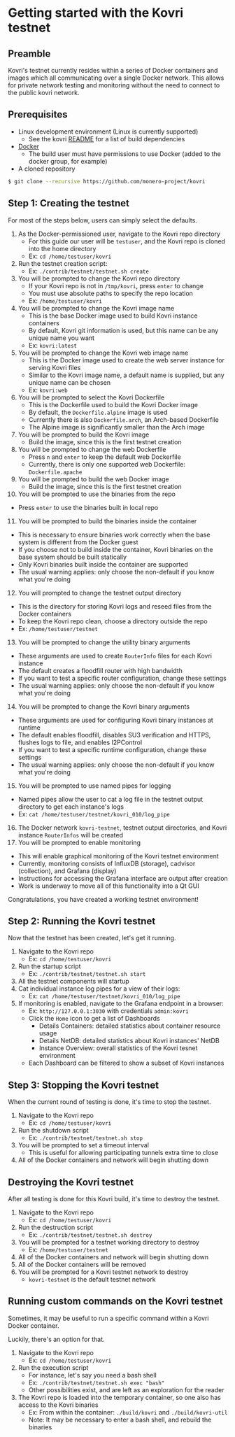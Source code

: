 # Getting started with the Kovri testnet

## Preamble

Kovri's testnet currently resides within a series of Docker containers and images which all communicating over a single Docker network.
This allows for private network testing and monitoring without the need to connect to the public kovri network.

## Prerequisites

- Linux development environment (Linux is currently supported)
   - See the kovri [README](https://github.com/monero-project/kovri#building) for a list of build dependencies
- [Docker](https://www.docker.com/)
   - The build user must have permissions to use Docker (added to the docker group, for example)
- A cloned repository
```bash
$ git clone --recursive https://github.com/monero-project/kovri
```

## Step 1: Creating the testnet

For most of the steps below, users can simply select the defaults.

1. As the Docker-permissioned user, navigate to the Kovri repo directory
   * For this guide our user will be `testuser`, and the Kovri repo is cloned into the home directory
   * Ex: `cd /home/testuser/kovri`
2. Run the testnet creation script:
   * Ex: `./contrib/testnet/testnet.sh create`
3. You will be prompted to change the Kovri repo directory
   * If your Kovri repo is not in `/tmp/kovri`, press `enter` to change
   * You must use absolute paths to specify the repo location
   * Ex: `/home/testuser/kovri`
4. You will be prompted to change the Kovri image name
   * This is the base Docker image used to build Kovri instance containers
   * By default, Kovri git information is used, but this name can be any unique name you want
   * Ex: `kovri:latest`
5. You will be prompted to change the Kovri web image name
   * This is the Docker image used to create the web server instance for serving Kovri files
   * Similar to the Kovri image name, a default name is supplied, but any unique name can be chosen
   * Ex: `kovri:web`
6. You will be prompted to select the Kovri Dockerfile
   * This is the Dockerfile used to build the Kovri Docker image
   * By default, the `Dockerfile.alpine` image is used
   * Currently there is also `Dockerfile.arch`, an Arch-based Dockerfile
   * The Alpine image is significantly smaller than the Arch image
7. You will be prompted to build the Kovri image
   * Build the image, since this is the first testnet creation
8. You will be prompted to change the web Dockerfile
   * Press `n` and `enter` to keep the default web Dockerfile
   * Currently, there is only one supported web Dockerfile: `Dockerfile.apache`
9. You will be prompted to build the web Docker image
   * Build the image, since this is the first testnet creation
10. You will be prompted to use the binaries from the repo
   * Press `enter` to use the binaries built in local repo
11. You will be prompted to build the binaries inside the container
   * This is necessary to ensure binaries work correctly when the base system is different from the Docker guest
   * If you choose not to build inside the container, Kovri binaries on the base system should be built statically
   * Only Kovri binaries built inside the container are supported
   * The usual warning applies: only choose the non-default if you know what you're doing
12. You will prompted to change the testnet output directory
   * This is the directory for storing Kovri logs and reseed files from the Docker containers
   * To keep the Kovri repo clean, choose a directory outside the repo
   * Ex: `/home/testuser/testnet`
13. You will be prompted to change the utility binary arguments
   * These arguments are used to create `RouterInfo` files for each Kovri instance
   * The default creates a floodfill router with high bandwidth
   * If you want to test a specific router configuration, change these settings
   * The usual warning applies: only choose the non-default if you know what you're doing
14. You will be prompted to change the Kovri binary arguments
   * These arguments are used for configuring Kovri binary instances at runtime
   * The default enables floodfill, disables SU3 verification and HTTPS, flushes logs to file, and enables I2PControl
   * If you want to test a specific runtime configuration, change these settings
   * The usual warning applies: only choose the non-default if you know what you're doing
15. You will be prompted to use named pipes for logging
   * Named pipes allow the user to cat a log file in the testnet output directory to get each instance's logs
   * Ex: `cat /home/testuser/testnet/kovri_010/log_pipe`
16. The Docker network `kovri-testnet`, testnet output directories, and Kovri instance `RouterInfos` will be created
17. You will be prompted to enable monitoring
   * This will enable graphical monitoring of the Kovri testnet environment
   * Currently, monitoring consists of InfluxDB (storage), cadvisor (collection), and Grafana (display)
   * Instructions for accessing the Grafana interface are output after creation
   * Work is underway to move all of this functionality into a Qt GUI

Congratulations, you have created a working testnet environment!

## Step 2: Running the Kovri testnet

Now that the testnet has been created, let's get it running.

1. Navigate to the Kovri repo
   * Ex: `cd /home/testuser/kovri`
2. Run the startup script
   * Ex: `./contrib/testnet/testnet.sh start`
3. All the testnet components will startup
4. Cat individual instance log pipes for a view of their logs:
   * Ex: `cat /home/testuser/testnet/kovri_010/log_pipe`
5. If monitoring is enabled, navigate to the Grafana endpoint in a browser:
   * Ex: `http://127.0.0.1:3030` with credentials `admin:kovri`
   * Click the `Home` icon to get a list of Dashboards
     * Details Containers: detailed statistics about container resource usage
     * Details NetDB: detailed statistics about Kovri instances' NetDB
     * Instance Overview: overall statistics of the Kovri tesnet environment
   * Each Dashboard can be filtered to show a subset of Kovri instances

## Step 3: Stopping the Kovri testnet

When the current round of testing is done, it's time to stop the testnet.

1. Navigate to the Kovri repo
   * Ex: `cd /home/testuser/kovri`
2. Run the shutdown script
   * Ex: `./contrib/testnet/testnet.sh stop`
3. You will be prompted to set a timeout interval
   * This is useful for allowing participating tunnels extra time to close
4. All of the Docker containers and network will begin shutting down

## Destroying the Kovri testnet

After all testing is done for this Kovri build, it's time to destroy the testnet.

1. Navigate to the Kovri repo
   * Ex: `cd /home/testuser/kovri`
2. Run the destruction script
   * Ex: `./contrib/testnet/testnet.sh destroy`
3. You will be prompted for a testnet working directory to destroy
   * Ex: `/home/testuser/testnet`
4. All of the Docker containers and network will begin shutting down
5. All of the Docker containers will be removed
6. You will be prompted for a Kovri testnet network to destroy
   * `kovri-testnet` is the default testnet network

## Running custom commands on the Kovri testnet

Sometimes, it may be useful to run a specific command within a Kovri Docker container.

Luckily, there's an option for that.

1. Navigate to the Kovri repo
   * Ex: `cd /home/testuser/kovri`
2. Run the execution script
   * For instance, let's say you need a bash shell
   * Ex: `./contrib/testnet/testnet.sh exec "bash"`
   * Other possibilities exist, and are left as an exploration for the reader
3. The Kovri repo is loaded into the temporary container, so one also has access to the Kovri binaries
   * Ex: From within the container: `./build/kovri` and `./build/kovri-util`
   * Note: It may be necessary to enter a bash shell, and rebuild the binaries
